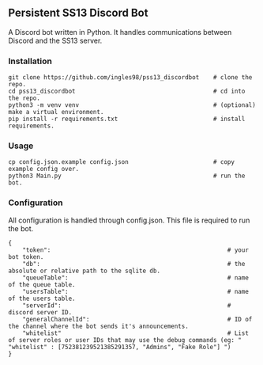 ## Persistent SS13 Discord Bot

A Discord bot written in Python. It handles communications between Discord and the SS13 server.

### Installation
```
git clone https://github.com/ingles98/pss13_discordbot    # clone the repo.
cd pss13_discordbot                                       # cd into the repo.
python3 -m venv venv                                      # (optional) make a virtual environment.
pip install -r requirements.txt                           # install requirements.
```

### Usage
```
cp config.json.example config.json                        # copy example config over.
python3 Main.py                                           # run the bot.
```

### Configuration
All configuration is handled through config.json. This file is required to run the bot.
```
{
    "token":                                                  # your bot token.
    "db":                                                     # the absolute or relative path to the sqlite db.
    "queueTable":                                             # name of the queue table.
    "usersTable":                                             # name of the users table.
    "serverId":                                               # discord server ID.
    "generalChannelId":                                       # ID of the channel where the bot sends it's announcements.
    "whitelist"                                               # List of server roles or user IDs that may use the debug commands (eg: " "whitelist" : [752381239521385291357, "Admins", "Fake Role"] ")
}
```
